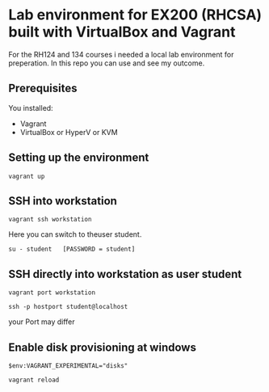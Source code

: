# Lab environment for EX200 (RHCSA) built with VirtualBox and Vagrant
For the RH124 and 134 courses i needed a local lab environment for preperation. In this repo you can use and see my outcome.

## Prerequisites
You installed: 
- Vagrant
- VirtualBox or HyperV or KVM

## Setting up the environment
``` 
vagrant up
```

## SSH into workstation

```
vagrant ssh workstation
```
Here you can switch to theuser student. 

```
su - student   [PASSWORD = student]
```

## SSH directly into workstation as user student

``` 
vagrant port workstation

ssh -p hostport student@localhost 
``` 

your Port may differ

## Enable disk provisioning at windows

```
$env:VAGRANT_EXPERIMENTAL="disks"

vagrant reload
```

